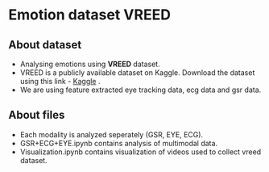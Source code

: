 # Emotion dataset VREED
## About dataset
* Analysing emotions using **VREED** dataset. 
* VREED is a publicly available dataset on Kaggle. Download the dataset using this link - [Kaggle](https://www.kaggle.com/datasets/lumaatabbaa/vr-eyes-emotions-dataset-vreed "Kaggle-VREEDdataset") .
* We are using feature extracted eye tracking data, ecg data and gsr data.

## About files
* Each modality is analyzed seperately (GSR, EYE, ECG).
* GSR+ECG+EYE.ipynb contains analysis of multimodal data.
* Visualization.ipynb contains visualization of videos used to collect vreed dataset.


